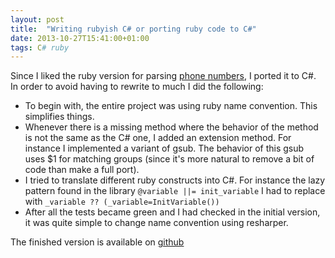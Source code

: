 ```yaml
---
layout: post
title:  "Writing rubyish C# or porting ruby code to C#"
date: 2013-10-27T15:41:00+01:00
tags: C# ruby
---
```


Since I liked the ruby version for parsing [phone numbers](https://github.com/sstephenson/global_phone), I ported it to C#. In order to avoid having to rewrite to much I did the following:

* To begin with, the entire project was using ruby name convention. This simplifies things.
* Whenever there is a missing method where the behavior of the method is not the same as the C# one, I added an extension method. For instance I implemented a variant of gsub. The behavior of this gsub uses $1 for matching groups (since it's more natural to remove a bit of code than make a full port).
* I tried to translate different ruby constructs into C#. For instance the lazy pattern found in the library `@variable ||= init_variable` I had to replace with `_variable ?? (_variable=InitVariable())`
* After all the tests became green and I had checked in the initial version, it was quite simple to change name convention using resharper.

The finished version is available on [github](https://github.com/wallymathieu/GlobalPhone)
